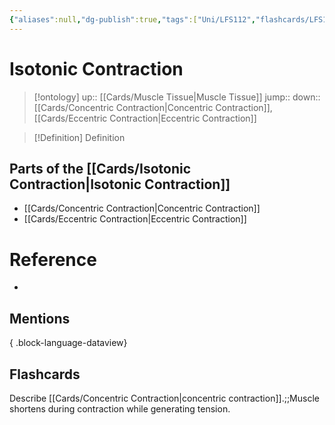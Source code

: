 ```yaml
---
{"aliases":null,"dg-publish":true,"tags":["Uni/LFS112","flashcards/LFS112"],"permalink":"/cards/isotonic-contraction/","dgPassFrontmatter":true}
---
```


# Isotonic Contraction

> [!ontology]
> up:: [[Cards/Muscle Tissue\|Muscle Tissue]]
> jump:: 
> down:: [[Cards/Concentric Contraction\|Concentric Contraction]], [[Cards/Eccentric Contraction\|Eccentric Contraction]]

> [!Definition] Definition

## Parts of the [[Cards/Isotonic Contraction\|Isotonic Contraction]]

- [[Cards/Concentric Contraction\|Concentric Contraction]]
- [[Cards/Eccentric Contraction\|Eccentric Contraction]]

# Reference

- 

## Mentions


{ .block-language-dataview}

## Flashcards

Describe [[Cards/Concentric Contraction\|concentric contraction]].;;Muscle shortens during contraction while generating tension.
<!--SR:!2025-02-03,273,270-->